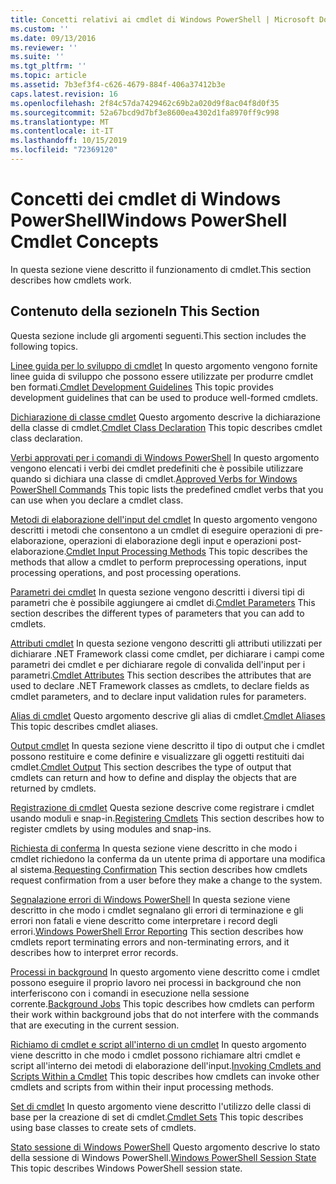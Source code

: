 ```yaml
---
title: Concetti relativi ai cmdlet di Windows PowerShell | Microsoft Docs
ms.custom: ''
ms.date: 09/13/2016
ms.reviewer: ''
ms.suite: ''
ms.tgt_pltfrm: ''
ms.topic: article
ms.assetid: 7b3ef3f4-c626-4679-884f-406a37412b3e
caps.latest.revision: 16
ms.openlocfilehash: 2f84c57da7429462c69b2a020d9f8ac04f8d0f35
ms.sourcegitcommit: 52a67bcd9d7bf3e8600ea4302d1fa8970ff9c998
ms.translationtype: MT
ms.contentlocale: it-IT
ms.lasthandoff: 10/15/2019
ms.locfileid: "72369120"
---
```

# <a name="windows-powershell-cmdlet-concepts"></a><span data-ttu-id="31985-102">Concetti dei cmdlet di Windows PowerShell</span><span class="sxs-lookup"><span data-stu-id="31985-102">Windows PowerShell Cmdlet Concepts</span></span>

<span data-ttu-id="31985-103">In questa sezione viene descritto il funzionamento di cmdlet.</span><span class="sxs-lookup"><span data-stu-id="31985-103">This section describes how cmdlets work.</span></span>

## <a name="in-this-section"></a><span data-ttu-id="31985-104">Contenuto della sezione</span><span class="sxs-lookup"><span data-stu-id="31985-104">In This Section</span></span>

<span data-ttu-id="31985-105">Questa sezione include gli argomenti seguenti.</span><span class="sxs-lookup"><span data-stu-id="31985-105">This section includes the following topics.</span></span>

<span data-ttu-id="31985-106">[Linee guida per lo sviluppo di cmdlet](./cmdlet-development-guidelines.md) In questo argomento vengono fornite linee guida di sviluppo che possono essere utilizzate per produrre cmdlet ben formati.</span><span class="sxs-lookup"><span data-stu-id="31985-106">[Cmdlet Development Guidelines](./cmdlet-development-guidelines.md) This topic provides development guidelines that can be used to produce well-formed cmdlets.</span></span>

<span data-ttu-id="31985-107">[Dichiarazione di classe cmdlet](./cmdlet-class-declaration.md) Questo argomento descrive la dichiarazione della classe di cmdlet.</span><span class="sxs-lookup"><span data-stu-id="31985-107">[Cmdlet Class Declaration](./cmdlet-class-declaration.md) This topic describes cmdlet class declaration.</span></span>

<span data-ttu-id="31985-108">[Verbi approvati per i comandi di Windows PowerShell](./approved-verbs-for-windows-powershell-commands.md) In questo argomento vengono elencati i verbi dei cmdlet predefiniti che è possibile utilizzare quando si dichiara una classe di cmdlet.</span><span class="sxs-lookup"><span data-stu-id="31985-108">[Approved Verbs for Windows PowerShell Commands](./approved-verbs-for-windows-powershell-commands.md) This topic lists the predefined cmdlet verbs that you can use when you declare a cmdlet class.</span></span>

<span data-ttu-id="31985-109">[Metodi di elaborazione dell'input del cmdlet](./cmdlet-input-processing-methods.md) In questo argomento vengono descritti i metodi che consentono a un cmdlet di eseguire operazioni di pre-elaborazione, operazioni di elaborazione degli input e operazioni post-elaborazione.</span><span class="sxs-lookup"><span data-stu-id="31985-109">[Cmdlet Input Processing Methods](./cmdlet-input-processing-methods.md) This topic describes the methods that allow a cmdlet to perform preprocessing operations, input processing operations, and post processing operations.</span></span>

<span data-ttu-id="31985-110">[Parametri dei cmdlet](./cmdlet-parameters.md) In questa sezione vengono descritti i diversi tipi di parametri che è possibile aggiungere ai cmdlet di.</span><span class="sxs-lookup"><span data-stu-id="31985-110">[Cmdlet Parameters](./cmdlet-parameters.md) This section describes the different types of parameters that you can add to cmdlets.</span></span>

<span data-ttu-id="31985-111">[Attributi cmdlet](./cmdlet-attributes.md) In questa sezione vengono descritti gli attributi utilizzati per dichiarare .NET Framework classi come cmdlet, per dichiarare i campi come parametri dei cmdlet e per dichiarare regole di convalida dell'input per i parametri.</span><span class="sxs-lookup"><span data-stu-id="31985-111">[Cmdlet Attributes](./cmdlet-attributes.md) This section describes the attributes that are used to declare .NET Framework classes as cmdlets, to declare fields as cmdlet parameters, and to declare input validation rules for parameters.</span></span>

<span data-ttu-id="31985-112">[Alias di cmdlet](./cmdlet-aliases.md) Questo argomento descrive gli alias di cmdlet.</span><span class="sxs-lookup"><span data-stu-id="31985-112">[Cmdlet Aliases](./cmdlet-aliases.md) This topic describes cmdlet aliases.</span></span>

<span data-ttu-id="31985-113">[Output cmdlet](./cmdlet-output.md) In questa sezione viene descritto il tipo di output che i cmdlet possono restituire e come definire e visualizzare gli oggetti restituiti dai cmdlet.</span><span class="sxs-lookup"><span data-stu-id="31985-113">[Cmdlet Output](./cmdlet-output.md) This section describes the type of output that cmdlets can return and how to define and display the objects that are returned by cmdlets.</span></span>

<span data-ttu-id="31985-114">[Registrazione di cmdlet](./modules-and-snap-ins.md) Questa sezione descrive come registrare i cmdlet usando moduli e snap-in.</span><span class="sxs-lookup"><span data-stu-id="31985-114">[Registering Cmdlets](./modules-and-snap-ins.md) This section describes how to register cmdlets by using modules and snap-ins.</span></span>

<span data-ttu-id="31985-115">[Richiesta di conferma](./requesting-confirmation-from-cmdlets.md) In questa sezione viene descritto in che modo i cmdlet richiedono la conferma da un utente prima di apportare una modifica al sistema.</span><span class="sxs-lookup"><span data-stu-id="31985-115">[Requesting Confirmation](./requesting-confirmation-from-cmdlets.md) This section describes how cmdlets request confirmation from a user before they make a change to the system.</span></span>

<span data-ttu-id="31985-116">[Segnalazione errori di Windows PowerShell](./error-reporting-concepts.md) In questa sezione viene descritto in che modo i cmdlet segnalano gli errori di terminazione e gli errori non fatali e viene descritto come interpretare i record degli errori.</span><span class="sxs-lookup"><span data-stu-id="31985-116">[Windows PowerShell Error Reporting](./error-reporting-concepts.md) This section describes how cmdlets report terminating errors and non-terminating errors, and it describes how to interpret error records.</span></span>

<span data-ttu-id="31985-117">[Processi in background](./background-jobs.md) In questo argomento viene descritto come i cmdlet possono eseguire il proprio lavoro nei processi in background che non interferiscono con i comandi in esecuzione nella sessione corrente.</span><span class="sxs-lookup"><span data-stu-id="31985-117">[Background Jobs](./background-jobs.md) This topic describes how cmdlets can perform their work within background jobs that do not interfere with the commands that are executing in the current session.</span></span>

<span data-ttu-id="31985-118">[Richiamo di cmdlet e script all'interno di un cmdlet](./invoking-cmdlets-and-scripts-within-a-cmdlet.md) In questo argomento viene descritto in che modo i cmdlet possono richiamare altri cmdlet e script all'interno dei metodi di elaborazione dell'input.</span><span class="sxs-lookup"><span data-stu-id="31985-118">[Invoking Cmdlets and Scripts Within a Cmdlet](./invoking-cmdlets-and-scripts-within-a-cmdlet.md) This topic describes how cmdlets can invoke other cmdlets and scripts from within their input processing methods.</span></span>

<span data-ttu-id="31985-119">[Set di cmdlet](./cmdlet-sets.md) In questo argomento viene descritto l'utilizzo delle classi di base per la creazione di set di cmdlet.</span><span class="sxs-lookup"><span data-stu-id="31985-119">[Cmdlet Sets](./cmdlet-sets.md) This topic describes using base classes to create sets of cmdlets.</span></span>

<span data-ttu-id="31985-120">[Stato sessione di Windows PowerShell](./windows-powershell-session-state.md) Questo argomento descrive lo stato della sessione di Windows PowerShell.</span><span class="sxs-lookup"><span data-stu-id="31985-120">[Windows PowerShell Session State](./windows-powershell-session-state.md) This topic describes Windows PowerShell session state.</span></span>
